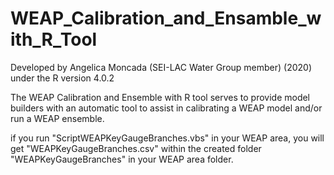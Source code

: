 # WEAP_Calibration_and_Ensamble_with_R_Tool

Developed by Angelica Moncada (SEI-LAC Water Group member) (2020) under the R version 4.0.2

The WEAP Calibration and Ensemble with R tool serves to provide model builders with an automatic tool to assist in calibrating a WEAP model and/or run a WEAP ensemble.

if you run "ScriptWEAPKeyGaugeBranches.vbs" in your WEAP area, you will get "WEAPKeyGaugeBranches.csv" within the created folder "WEAPKeyGaugeBranches" in your WEAP area folder. 

